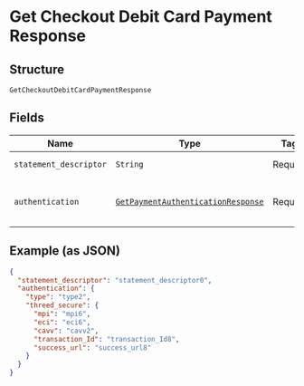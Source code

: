 
# Get Checkout Debit Card Payment Response

## Structure

`GetCheckoutDebitCardPaymentResponse`

## Fields

| Name | Type | Tags | Description |
|  --- | --- | --- | --- |
| `statement_descriptor` | `String` | Required | Descrição na fatura |
| `authentication` | [`GetPaymentAuthenticationResponse`](../../doc/models/get-payment-authentication-response.md) | Required | Payment Authentication response object data |

## Example (as JSON)

```json
{
  "statement_descriptor": "statement_descriptor0",
  "authentication": {
    "type": "type2",
    "threed_secure": {
      "mpi": "mpi6",
      "eci": "eci6",
      "cavv": "cavv2",
      "transaction_Id": "transaction_Id8",
      "success_url": "success_url8"
    }
  }
}
```

